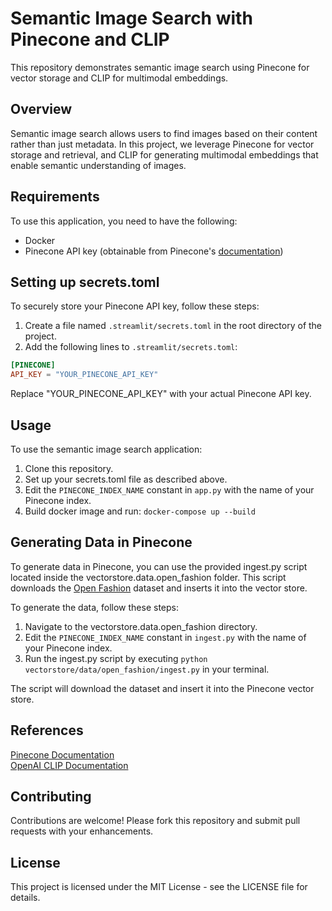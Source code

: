 # Semantic Image Search with Pinecone and CLIP

This repository demonstrates semantic image search using Pinecone for vector storage and CLIP for multimodal embeddings.

## Overview

Semantic image search allows users to find images based on their content rather than just metadata. In this project, we leverage Pinecone for vector storage and retrieval, and CLIP for generating multimodal embeddings that enable semantic understanding of images.

## Requirements

To use this application, you need to have the following:

- Docker
- Pinecone API key (obtainable from Pinecone's [documentation](https://docs.pinecone.io/v1/docs/quickstart#2-get-your-api-key))

## Setting up secrets.toml

To securely store your Pinecone API key, follow these steps:

1. Create a file named `.streamlit/secrets.toml` in the root directory of the project.
2. Add the following lines to `.streamlit/secrets.toml`:

```toml
[PINECONE]
API_KEY = "YOUR_PINECONE_API_KEY"
```

Replace "YOUR_PINECONE_API_KEY" with your actual Pinecone API key.

## Usage

To use the semantic image search application:

1. Clone this repository.
2. Set up your secrets.toml file as described above.
3. Edit the `PINECONE_INDEX_NAME` constant in `app.py` with the name of your Pinecone index.
3. Build docker image and run: `docker-compose up --build`

## Generating Data in Pinecone

To generate data in Pinecone, you can use the provided ingest.py script located inside the vectorstore.data.open_fashion folder. This script downloads the [Open Fashion](https://www.kaggle.com/datasets/paramaggarwal/fashion-product-images-small) dataset and inserts it into the vector store.

To generate the data, follow these steps:

1. Navigate to the vectorstore.data.open_fashion directory.
2. Edit the `PINECONE_INDEX_NAME` constant in `ingest.py` with the name of your Pinecone index.
2. Run the ingest.py script by executing `python vectorstore/data/open_fashion/ingest.py` in your terminal.

The script will download the dataset and insert it into the Pinecone vector store.

## References

[Pinecone Documentation](https://docs.pinecone.io/docs/overview) <br>
[OpenAI CLIP Documentation](https://openai.com/research/clip)

## Contributing
Contributions are welcome! Please fork this repository and submit pull requests with your enhancements.

## License
This project is licensed under the MIT License - see the LICENSE file for details.
